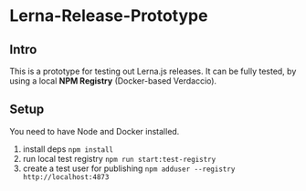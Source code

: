 # Lerna-Release-Prototype

## Intro
This is a prototype for testing out Lerna.js releases. It can be fully tested, by using a local **NPM Registry** (Docker-based Verdaccio).

## Setup
You need to have Node and Docker installed.

1. install deps `npm install`
1. run local test registry `npm run start:test-registry`
1. create a test user for publishing `npm adduser --registry http://localhost:4873`

